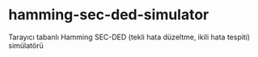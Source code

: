 # hamming-sec-ded-simulator
Tarayıcı tabanlı Hamming SEC-DED (tekli hata düzeltme, ikili hata tespiti) simülatörü
